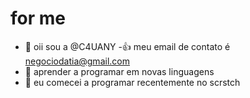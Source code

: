 # for me
- 👋 oii sou a @C4UANY
-:+1: meu email de contato é negociodatia@gmail.com
- 👀 aprender a programar em novas linguagens
- 🌱 eu comecei a programar recentemente no scrstch
